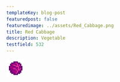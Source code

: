 ```yaml
---
templateKey: blog-post
featuredpost: false
featuredimage: ../assets/Red_Cabbage.png
title: Red Cabbage
description: Vegetable
testfield: 532
---
```

![Red Cabbage](../assets/Red_Cabbage.png)